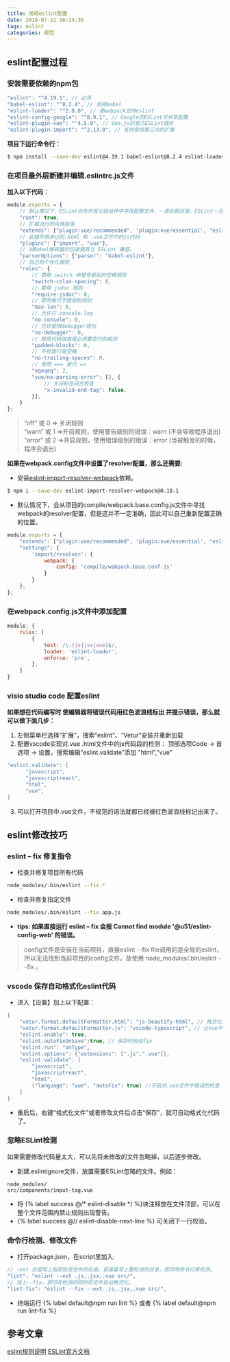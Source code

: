 ```yaml
---
title: 常规eslint配置
date: 2018-07-22 16:24:36
tags: eslint
categories: 规范
---
```

## eslint配置过程
### 安装需要依赖的npm包

``` java
"eslint": "^4.19.1", // 必须
"babel-eslint": "^8.2.4", // 支持babel
"eslint-loader": "^2.0.0", // 使webpack支持eslint
"eslint-config-google": "^0.9.1", // Google的ESLint可共享配置
"eslint-plugin-vue": "^4.5.0", // Vue.js的官方ESLint插件
"eslint-plugin-import": "^2.13.0", // 支持使用第三方的扩展
```
**项目下运行命令行**：

``` bash
$ npm install --save-dev eslint@4.19.1 babel-eslint@8.2.4 eslint-loader@2.0.0 eslint-config-google@0.9.1 eslint-plugin-vue@4.5.0 eslint-plugin-import@2.13.0
```

<!--more-->

### 在项目最外层新建并编辑.eslintrc.js文件
**加入以下代码**：
```javascript
module.exports = {
    // 默认情况下，ESLint会在所有父级组件中寻找配置文件，一直到根目录。ESLint一旦发现配置文件中有 "root": true，它就会停止在父级目录中寻找。
    "root": true,
    // 扩展流行的风格指南
    "extends": ["plugin:vue/recommended", 'plugin:vue/essential', "eslint:recommended", "google"],
    // 此插件用来识别.html 和 .vue文件中的js代码
    "plugins": ["import", "vue"],
    // 对Babel解析器的包装使其与 ESLint 兼容。
    "parserOptions": {"parser": "babel-eslint"},
    // 自己的个性化规则
    "rules": {
        // 禁用 switch 中冒号前后的空格规则
        "switch-colon-spacing": 0,
        // 禁用 jsdoc 规则
        "require-jsdoc": 0,
        // 禁用每行字数限制规则
        "max-len": 0,
        // 允许打 console.log
        "no-console": 0,
        // 允许使用debugger语句
        "no-debugger": 0,
        // 禁用代码块首尾必须要空行的规则
        "padded-blocks": 0,
        // 不检查行尾空格
        "no-trailing-spaces": 0,
        // 使用 === 替代 ==
        "eqeqeq": 2,
        "vue/no-parsing-error": [2, {
            // 关闭标签闭合检查 
            "x-invalid-end-tag": false,
        }],
    }
};
```
> “off” 或 0       => 关闭规则  
> “warn” 或 1      =>开启规则，使用警告级别的错误：warn (不会导致程序退出)  
> “error” 或 2     =>开启规则，使用错误级别的错误：error (当被触发的时候，程序会退出)

**如果在webpack.config文件中设置了resolver配置，那么还需要:**
- 安装[eslint-import-resolver-webpack](https://www.npmjs.com/package/eslint-import-resolver-webpack)依赖。
``` bash
$ npm i --save-dev eslint-import-resolver-webpack@0.10.1
```
- 默认情况下，会从项目的compile/webpack.base.config.js文件中寻找webpack的resolver配置，但是这并不一定准确，因此可以自己重新配置正确的位置。
``` javascript
module.exports = {
    "extends": ["plugin:vue/recommended", 'plugin:vue/essential', "eslint:recommended", "google"],
    "settings": {
        'import/resolver': {
            webpack: {
                config: 'compile/webpack.base.conf.js'
            }
        }
    },
};
```


### 在webpack.config.js文件中添加配置
``` javascript
module: {
    rules: [
		{
        	test: /\.(js|jsx|vue)$/,
        	loader: 'eslint-loader',
        	enforce: 'pre',
      	},
    ]
}

```
### visio studio code 配置eslint
**如果想在代码编写时 使编辑器将错误代码用红色波浪线标出 并提示错误，那么就可以做下面几步：**

1. 左侧菜单栏选择“扩展”，搜索“eslint”、“Vetur”安装并重新加载
2. 配置vscode实现对.vue .html文件中的js代码段的检测： 顶部选项Code -> 首选项 -> 设置，搜索编辑“eslint.validate”添加 "html","vue"
``` java
"eslint.validate": [
      "javascript",
      "javascriptreact",
      "html",
      "vue",
]
```
3. 可以打开项目中.vue文件，不规范的语法就都已经被红色波浪线标记出来了。

## eslint修改技巧
### eslint – fix 修复指令
- 检查并修复项目所有代码
``` bash
node_modules/.bin/eslint --fix *
```
- 检查并修复指定文件
``` bash
node_modules/.bin/eslint --fix app.js
```
- **tips: 如果直接运行  eslint – fix  会报 Cannot find module '@u51/eslint-config-web' 的错误。**  
> config文件是安装在当前项目，直接eslint --fix file调用的是全局的eslint，所以无法找到当前项目的config文件。故使用 node_modules/.bin/eslint --fix 。

### vscode 保存自动格式化eslint代码
- 进入【设置】加上以下配置：
``` java
{
    "vetur.format.defaultFormatter.html": "js-beautify-html", // 格式化.vue中html
    "vetur.format.defaultFormatter.js": "vscode-typescript", // 让vue中的js按编辑器自带的ts格式进行格式化
    "eslint.enable": true,
    "eslint.autoFixOnSave":true, // 保存时自动fix
    "eslint.run": "onType",
    "eslint.options": {"extensions": [".js",".vue"]},
    "eslint.validate": [
        "javascript",
        "javascriptreact",
        "html",
        {"language": "vue", "autoFix": true} //开启对.vue文件中错误的检查
    ]
}
```
- 重启后，右键“格式化文件”或者修改文件后点击“保存”，就可自动格式化代码了。

### 忽略ESLint检测
如果需要修改代码量太大，可以先将未修改的文件忽略掉，以后逐步修改。
- 新建.eslintignore文件，放置需要ESLint忽略的文件。例如：
```
node_modules/
src/components/input-tag.vue
```
- 将 {% label success @/* eslint-disable */ %}块注释放在文件顶部，可以在整个文件范围内禁止规则出现警告。
- {% label success @// eslint-disable-next-line %} 可关闭下一行校验。

### 命令行检测、修改文件
- 打开package.json，在script里加入:
``` javascript
// -ext 后面写上指定检测文件的后缀，紧接着写上要检测的目录，即可用命令行来检测。
"lint": "eslint --ext .js,.jsx,.vue src/",
// 加上--fix，即可在检测的同时将文件自动格式化。
"lint-fix": "eslint --fix --ext .js,.jsx,.vue src/",
```
- 终端运行 {% label default@npm run lint %} 或者 {% label default@npm run lint-fix %}

## 参考文章
[eslint规则说明](https://github.com/benmosher/eslint-plugin-import/blob/master/docs/rules/default.md)
[ESLint官方文档](http://eslint.cn/)